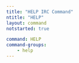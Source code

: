 ```yaml
---
title: "HELP IRC Command"
ntitle: "HELP"
layout: command
notstarted: true

command: HELP
command-groups:
    - help
---
```

